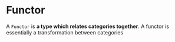 # Functor

A `Functor` is **a type which relates categories together**. A functor is essentially a transformation between categories

